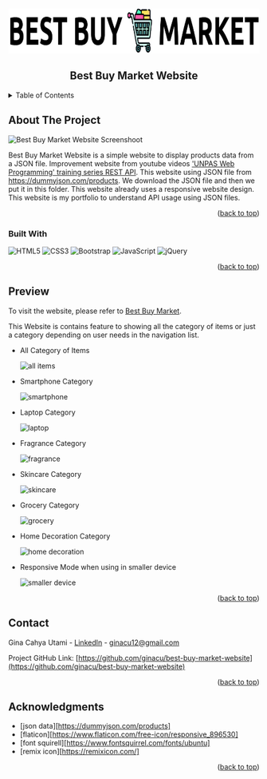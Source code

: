 <a name="readme-top"></a>

<!-- PROJECT LOGO -->
<br />
<div align="center">
  <a href="https://ginacu.github.io/best-buy-market-website/">
    <img src="assets/logo bg white.jpg" alt="Logo" height="90">
  </a>

  <h2 align="center">Best Buy Market Website</h2>

</div>

<!-- TABLE OF CONTENTS -->
<details>
  <summary>Table of Contents</summary>
  <ol>
    <li><a href="#about-the-project">About The Project</a></li>
    <li><a href="#built-with">Built With</a></li>
    <li><a href="#preview">Preview</a></li>
    <li><a href="#contact">Contact</a></li>
    <li><a href="#acknowledgments">Acknowledgments</a></li>
  </ol>
</details>



<!-- ABOUT THE PROJECT -->
## About The Project

![Best Buy Market Website Screenshoot](https://github.com/ginacu/best-buy-market-website/assets/89507310/0cd61476-6075-486c-99ca-9ac7fb7733db)

Best Buy Market Website is a simple website to display products data from a JSON file. Improvement website from youtube videos ['UNPAS Web Programming' training series REST API](youtube.com/watch?v=UNjknizL2EI&list=PLFIM0718LjIW7AsIbnhFg15t9yx4H-sQ0&index=4&t=1836s). This website using JSON file from https://dummyjson.com/products. We download the JSON file and then we put it in this folder. This website already uses a responsive website design. This website is my portfolio to understand API usage using JSON files.

<p align="right">(<a href="#readme-top">back to top</a>)</p>

### Built With


![HTML5](https://img.shields.io/badge/html5-%23E34F26.svg?style=for-the-badge&logo=html5&logoColor=white)  ![CSS3](https://img.shields.io/badge/css3-%231572B6.svg?style=for-the-badge&logo=css3&logoColor=white)  ![Bootstrap](https://img.shields.io/badge/Bootstrap-563D7C?style=for-the-badge&logo=bootstrap&logoColor=white) ![JavaScript](https://img.shields.io/badge/javascript-%23323330.svg?style=for-the-badge&logo=javascript&logoColor=%23F7DF1E) ![jQuery](https://img.shields.io/badge/jQuery-0769AD?style=for-the-badge&logo=jquery&logoColor=white) 

<p align="right">(<a href="#readme-top">back to top</a>)</p>


## Preview

To visit the website, please refer to [Best Buy Market](https://ginacu.github.io/best-buy-market-website/).

This Website is contains feature to showing all the category of items or just a category depending on user needs in the navigation list.

* All Category of Items
  
  ![all items](https://github.com/ginacu/best-buy-market-website/assets/89507310/0cd61476-6075-486c-99ca-9ac7fb7733db)

  
* Smartphone Category
  
  ![smartphone](https://github.com/ginacu/best-buy-market-website/assets/89507310/03be88cd-6253-4027-b71e-adae3e13c992)

  
* Laptop Category
  
  ![laptop](https://github.com/ginacu/best-buy-market-website/assets/89507310/475075a5-30c5-44cc-9004-7477635d5b5b)

  
* Fragrance Category
  
  ![fragrance](https://github.com/ginacu/best-buy-market-website/assets/89507310/f4572f23-d393-4e51-a88e-b2a2100e3ef2)

  
* Skincare Category
  
  ![skincare](https://github.com/ginacu/best-buy-market-website/assets/89507310/eaf742bc-07cc-46ab-b110-d7213280c06b)

  
* Grocery Category
  
  ![grocery](https://github.com/ginacu/best-buy-market-website/assets/89507310/1f64e4ac-4c52-442c-9221-47bbce1d15e6)

  
* Home Decoration Category
  
  ![home decoration](https://github.com/ginacu/best-buy-market-website/assets/89507310/0ff0b22f-a9eb-4c86-b626-dfdcb85fef36)

  
* Responsive Mode when using in smaller device
  
  ![smaller device](https://github.com/ginacu/best-buy-market-website/assets/89507310/20906651-6448-41f6-a086-1b9c143aeadc)
  

<p align="right">(<a href="#readme-top">back to top</a>)</p>


## Contact

Gina Cahya Utami - [LinkedIn](edin.com/in/gina-cahya-utami/) - ginacu12@gmail.com

Project GitHub Link: [https://github.com/ginacu/best-buy-market-website](https://github.com/ginacu/best-buy-market-website)

<p align="right">(<a href="#readme-top">back to top</a>)</p>



<!-- ACKNOWLEDGMENTS -->
## Acknowledgments

* [json data][https://dummyjson.com/products]
* [flaticon][https://www.flaticon.com/free-icon/responsive_896530]
* [font squirell][https://www.fontsquirrel.com/fonts/ubuntu]
* [remix icon][https://remixicon.com/]

<p align="right">(<a href="#readme-top">back to top</a>)</p>

